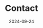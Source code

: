 ---
title: Contact
date: 2024-09-24
type: landing
sections:
  - block: contact
    content:
      title: '**Contact**'
      subtitle: '' 
      text: '' 
      contact_links:
        - icon: square-google-plus
          icon_pack: fab
          name: nhj7804@jbnu.ac.kr
          link: 'mailto:nhj7804@jbnu.ac.kr'
        - icon: square-whatsapp
          icon_pack: fab
          name: 010-2485-7804
          link: 'tel:010-2485-7804'
        - icon: square-font-awesome
          icon_pack: fab
          name: 전라북도 전주시 전북대학교 공과대학 7호관 512호
          link: 'https://www.google.com/maps/search/?api=1&query=35.84601324617979,127.13444961966684'
        - icon: square-github
          icon_pack: fab
          name: https://github.com/NOHHYEONGJUN
          link: 'https://github.com/NOHHYEONGJUN'
        - icon: squre-gitlab
          icon_pack: fab
          name : https://gitlab.com/nohhyeongjun
          link: 'https://gitlab.com/nohhyeongjun/nohhyeongjun/-/learn_gitlab'
        - icon: linkedin
          icon_pack: fab
          name: https://linkedin.com/in/
          link: 'https://linkedin.com/in/형준-노-22a1b5326'

        
      autolink: true
      coordinates:
        latitude: '35.84601324617979'
        longitude: '127.13444961966684'
    design:
      columns: '1'

map:
  provider: 'mapnik'
  api_key: ''
  zoom: 15
---